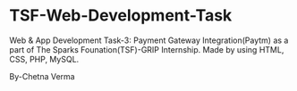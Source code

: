 # TSF-Web-Development-Task
Web & App Development Task-3: Payment Gateway Integration(Paytm) as a part of The Sparks Founation(TSF)-GRIP Internship.
Made by using HTML, CSS, PHP, MySQL.

By-Chetna Verma

